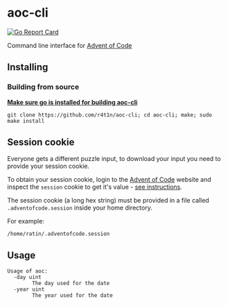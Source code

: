 # aoc-cli

[![Go Report Card](https://goreportcard.com/badge/github.com/r4t1n/aoc-cli)](https://goreportcard.com/report/github.com/r4t1n/aoc-cli)

Command line interface for [Advent of Code](https://adventofcode.com/about)

## Installing

### Building from source

**[Make sure go is installed for building aoc-cli](https://go.dev/doc/install)**

```
git clone https://github.com/r4t1n/aoc-cli; cd aoc-cli; make; sudo make install
```

## Session cookie

Everyone gets a different puzzle input, to download your input you need to provide your session cookie.

To obtain your session cookie, login to the [Advent of Code](https://adventofcode.com) website and inspect the `session` cookie to get it's value - [see instructions](https://www.cookieyes.com/blog/how-to-check-cookies-on-your-website-manually).

The session cookie (a long hex string) must be provided in a file called `.adventofcode.session` inside your home directory. 

For example:

`/home/ratin/.adventofcode.session`

## Usage

```
Usage of aoc:
  -day uint
        The day used for the date
  -year uint
        The year used for the date
```
